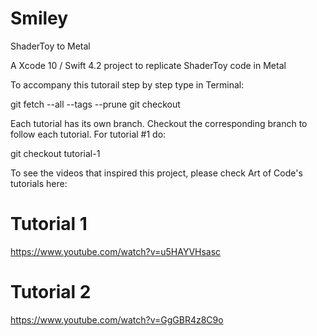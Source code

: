 # Smiley
ShaderToy to Metal

A Xcode 10 / Swift 4.2 project to replicate ShaderToy code in Metal

To accompany this tutorail step by step type in Terminal:

git fetch --all --tags --prune
git checkout <tag>

Each tutorial has its own branch. Checkout the corresponding branch to follow each tutorial. For tutorial #1 do:

git checkout tutorial-1

To see the videos that inspired this project, please check Art of Code's tutorials here:

# Tutorial 1
https://www.youtube.com/watch?v=u5HAYVHsasc

# Tutorial 2
https://www.youtube.com/watch?v=GgGBR4z8C9o








